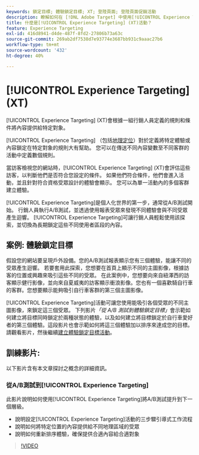 ```yaml
---
keywords: 鎖定目標; 體驗鎖定目標; XT; 登陸頁面; 登陸頁面促銷活動
description: 瞭解如何在 [!DNL Adobe Target] 中使用[!UICONTROL Experience Targeting] (XT)活動，以根據一組行銷人員定義的規則和條件將內容傳送給特定對象。
title: 什麼是[!UICONTROL Experience Targeting] (XT)活動？
feature: Experience Targeting
exl-id: 416d8941-d4de-487f-8fd2-27806b73a63c
source-git-commit: 269ab2df7538d7e93774e3687bb931c9aaac27b6
workflow-type: tm+mt
source-wordcount: '432'
ht-degree: 40%

---
```


# [!UICONTROL Experience Targeting] (XT)

[!UICONTROL Experience Targeting] (XT)會根據一組行銷人員定義的規則和條件將內容提供給特定對象。

[!UICONTROL Experience Targeting] （包括[地理定位](/help/main/c-target/c-audiences/c-target-rules/geo.md)）對於定義將特定體驗或內容鎖定在特定對象的規則大有幫助。 您可以在傳送不同內容變數至不同客群的活動中定義數個規則。

當訪客檢視您的網站時，[!UICONTROL Experience Targeting] (XT)會評估這些訪客，以判斷他們是否符合您設定的條件。 如果他們符合條件，他們會進入活動，並且針對符合資格受眾設計的體驗會顯示。 您可以為單一活動內的多個客群建立體驗。

[!UICONTROL Experience Targeting]是個人化世界的第一步，通常從A/B測試開始。 行銷人員執行A/B測試，並透過使用報表受眾來發現不同體驗會與不同受眾產生迴響。 [!UICONTROL Experience Targeting]可讓行銷人員輕鬆使用該探索，並切換為長期鎖定這些不同使用者區段的內容。

## 案例: 體驗鎖定目標

假設您的網站要呈現戶外設備。您的A/B測試報表顯示您有三個體驗，能讓不同的受眾產生迴響。 若要套用此探索，您想要在首頁上顯示不同的主圖影像，根據訪客的位置或興趣來吸引這些不同的受眾。 在此案例中，您想要向來自紐澤西的訪客顯示健行影像，並向來自夏威夷的訪客顯示衝浪影像。您也有一個喜歡騎自行車的客群。您想要顯示能夠吸引自行車客群的第三個主圖影像。

[!UICONTROL Experience Targeting]活動可讓您使用能吸引各個受眾的不同主圖影像，來鎖定這三個受眾。 下列影片&#x200B;*「從 A/B 測試到體驗鎖定目標」*&#x200B;會示範如何建立將目標同時鎖定於兩種狀態的體驗，以及如何建立將目標鎖定於自行車愛好者的第三個體驗。這段影片也會示範如何將這三個體驗加以排序來達成您的目標。請觀看影片，然後繼續[建立體驗鎖定目標活動](/help/main/c-activities/t-experience-target/t-xt-create/xt-create.md)。

## 訓練影片:

以下影片含有本文章探討之概念的詳細資訊。

### 從A/B測試到[!UICONTROL Experience Targeting]

此影片說明如何使用[!UICONTROL Experience Targeting]將A/B測試提升到下一個層級。

* 說明設定[!UICONTROL Experience Targeting]活動的三步驟引導式工作流程
* 說明如何將特定位置的內容提供給不同地理區域的受眾
* 說明如何重新排序體驗，確保提供合適內容給合適對象

>[!VIDEO](https://video.tv.adobe.com/v/22418/)
